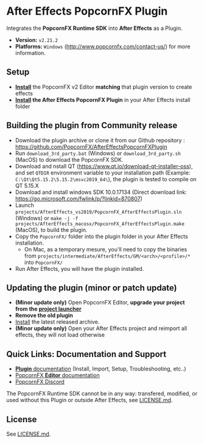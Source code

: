 # After Effects PopcornFX Plugin

Integrates the **PopcornFX Runtime SDK** into **After Effects** as a Plugin.
* **Version:** `v2.21.2`
* **Platforms:** `Windows` (http://www.popcornfx.com/contact-us/) for more information.

## Setup

* **[Install](https://wiki.popcornfx.com/index.php?title=Announcements)** the PopcornFX v2 Editor **matching** that plugin version
  to create effects
* **[Install](https://www.popcornfx.com/docs/popcornfx-v2/plugins/after-effects-plugin/plugin-installation/) the After Effects PopcornFX Plugin** in your After Effects install folder

## Building the plugin from Community release
* Download the plugin archive or clone it from our Github repository : https://github.com/PopcornFX/AfterEffectsPopcornFXPlugin
* Run `download_3rd_party.bat` (Windows) or `download_3rd_party.sh` (MacOS) to download the PopcornFX SDK.
* Download and nstall QT (https://www.qt.io/download-qt-installer-oss), and set `QTDIR` environment variable to your installation path (Example: `C:\Qt\Qt5.15.2\5.15.2\msvc2019_64\`), the plugin is tested to compile on QT 5.15.X
* Download and install windows SDK 10.0.17134 (Direct download link: https://go.microsoft.com/fwlink/p/?linkid=870807)
* Launch `projects/AfterEffects_vs2019/PopcornFX_AfterEffectsPlugin.sln` (Windows) or `make -j -f projects/AfterEffects_macosx/PopcornFX_AfterEffectsPlugin.make` (MacOS), to build the plugin.
* Copy the `PopcornFX/` folder into the plugin folder in your After Effects installation.
  * On Mac, as a temporary mesure, you'll need to copy the binaries from `projects/intermediate/AfterEffects/GM/<arch>/<profile>/*` into `PopcornFX/`
* Run After Effects, you will have the plugin installed.

## Updating the plugin (minor or patch update)

* **(Minor update only)** Open PopcornFX Editor, **upgrade your project from the [project launcher](https://www.popcornfx.com/docs/popcornfx-v2/editor/project-launcher/)**
* **Remove the old plugin**
* [Install](https://www.popcornfx.com/docs/popcornfx-v2/plugins/after-effects-plugin/plugin-installation/) the latest released archive.
* **(Minor update only)** Open your After Effects project and reimport all effects, they will not load otherwise

## Quick Links: Documentation and Support

* [**Plugin** documentation](https://www.popcornfx.com/docs/popcornfx-v2/plugins/after-effects-plugin/) (Install, Import, Setup, Troubleshooting, etc..)
* [PopcornFX **Editor** documentation](https://www.popcornfx.com/docs/popcornfx-v2/)
* [PopcornFX Discord](https://discord.gg/4ka27cVrsf)

The PopcornFX Runtime SDK cannot be in any way: transfered, modified, or used
without this Plugin or outside After Effects, see [LICENSE.md](/LICENSE.md).

## License

See [LICENSE.md](/LICENSE.md).
